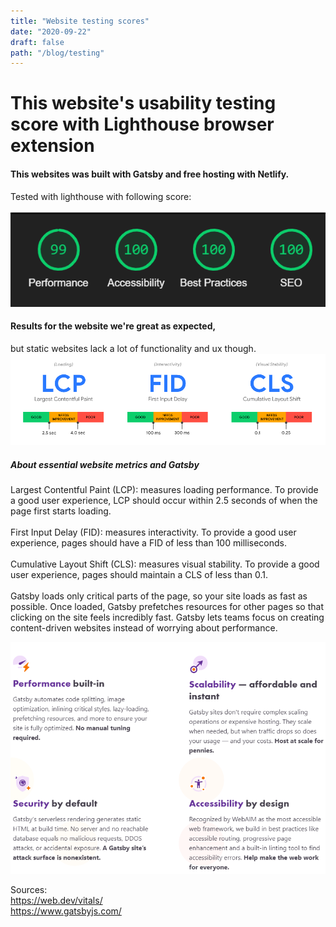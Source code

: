 ```yaml
---
title: "Website testing scores"
date: "2020-09-22"
draft: false
path: "/blog/testing"
---
```


# This website's usability testing score with Lighthouse browser extension

#### This websites was built with Gatsby and free hosting with Netlify. 

Tested with lighthouse with following score:
<br><br>
![SpeedScore](https://raw.githubusercontent.com/Jkytol/JKgatsby/master/src/images/100.PNG)
<br>
#### Results for the website we're great as expected, 
but static websites lack a lot of functionality and ux though.<br>
![SpeedScoreInfo](https://raw.githubusercontent.com/Jkytol/JKgatsby/master/src/images/99.PNG)
<br>

##### About essential website metrics and Gatsby
Largest Contentful Paint (LCP): measures loading performance. To provide a good user experience, LCP should occur within 2.5 seconds of when the page first starts loading.
<br><br>
First Input Delay (FID): measures interactivity. To provide a good user experience, pages should have a FID of less than 100 milliseconds.
<br><br>
Cumulative Layout Shift (CLS): measures visual stability. To provide a good user experience, pages should maintain a CLS of less than 0.1.
<br><br>
Gatsby loads only critical parts of the page, so your site loads as fast as possible. Once loaded, Gatsby prefetches resources for other pages so that clicking on the site feels incredibly fast. Gatsby lets teams focus on creating content-driven websites instead of worrying about performance.



![GatsbyInfo](https://raw.githubusercontent.com/Jkytol/JKgatsby/master/src/images/98.PNG) 

Sources:
<br>
https://web.dev/vitals/
<br>
https://www.gatsbyjs.com/
